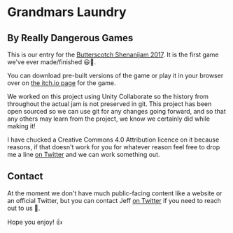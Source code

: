 # Grandmars Laundry
## By Really Dangerous Games

This is our entry for the [Butterscotch Shenanijam 2017](https://itch.io/jam/bscotch100). It is the first game we've ever made/finished 😃🎉.

You can download pre-built versions of the game or play it in your browser over on [the itch.io page](https://peabnuts123.itch.io/grandmars-laundry) for the game.

We worked on this project using Unity Collaborate so the history from throughout the actual jam is not preserved in git. This project has been open sourced so we can use git for any changes going forward, and so that any others may learn from the project, we know we certainly did while making it! 

I have chucked a Creative Commons 4.0 Attribution licence on it because reasons, if that doesn't work for you for whatever reason feel free to drop me a line [on Twitter](https://twitter.com/peabnuts123) and we can work something out. 

## Contact
At the moment we don't have much public-facing content like a website or an official Twitter, but you can contact Jeff [on Twitter](https://twitter.com/peabnuts123) if you need to reach out to us 🙏.

Hope you enjoy! 👍